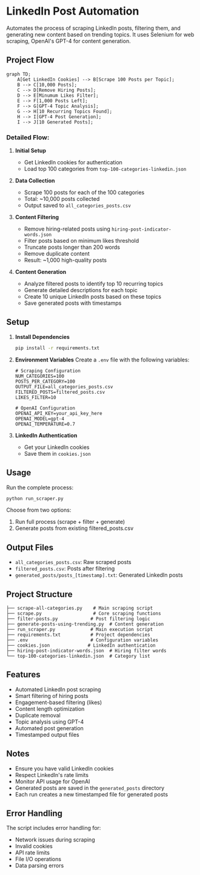 # LinkedIn Post Automation

Automates the process of scraping LinkedIn posts, filtering them, and generating new content based on trending topics. It uses Selenium for web scraping, OpenAI's GPT-4 for content generation.

## Project Flow


```mermaid
graph TD;
    A[Get LinkedIn Cookies] --> B[Scrape 100 Posts per Topic];
    B --> C[10,000 Posts];
    C --> D[Remove Hiring Posts];
    D --> E[Minumum Likes Filter];
    E --> F[1,000 Posts Left];
    F --> G[GPT-4 Topic Analysis];
    G --> H[10 Recurring Topics Found];
    H --> I[GPT-4 Post Generation];
    I --> J[10 Generated Posts];
```

### Detailed Flow:
1. **Initial Setup**
   - Get LinkedIn cookies for authentication
   - Load top 100 categories from `top-100-categories-linkedin.json`

2. **Data Collection**
   - Scrape 100 posts for each of the 100 categories
   - Total: ~10,000 posts collected
   - Output saved to `all_categories_posts.csv`

3. **Content Filtering**
   - Remove hiring-related posts using `hiring-post-indicator-words.json`
   - Filter posts based on minimum likes threshold
   - Truncate posts longer than 200 words
   - Remove duplicate content
   - Result: ~1,000 high-quality posts

4. **Content Generation**
   - Analyze filtered posts to identify top 10 recurring topics
   - Generate detailed descriptions for each topic
   - Create 10 unique LinkedIn posts based on these topics
   - Save generated posts with timestamps

## Setup

1. **Install Dependencies**
   ```bash
   pip install -r requirements.txt
   ```

2. **Environment Variables**
   Create a `.env` file with the following variables:
   ```
   # Scraping Configuration
   NUM_CATEGORIES=100
   POSTS_PER_CATEGORY=100
   OUTPUT_FILE=all_categories_posts.csv
   FILTERED_POSTS=filtered_posts.csv
   LIKES_FILTER=10

   # OpenAI Configuration
   OPENAI_API_KEY=your_api_key_here
   OPENAI_MODEL=gpt-4
   OPENAI_TEMPERATURE=0.7
   ```

3. **LinkedIn Authentication**
   - Get your LinkedIn cookies
   - Save them in `cookies.json`

## Usage

Run the complete process:
```bash
python run_scraper.py
```

Choose from two options:
1. Run full process (scrape + filter + generate)
2. Generate posts from existing filtered_posts.csv

## Output Files

- `all_categories_posts.csv`: Raw scraped posts
- `filtered_posts.csv`: Posts after filtering
- `generated_posts/posts_[timestamp].txt`: Generated LinkedIn posts

## Project Structure

```
├── scrape-all-categories.py    # Main scraping script
├── scrape.py                   # Core scraping functions
├── filter-posts.py            # Post filtering logic
├── generate-posts-using-trending.py  # Content generation
├── run_scraper.py             # Main execution script
├── requirements.txt           # Project dependencies
├── .env                       # Configuration variables
├── cookies.json              # LinkedIn authentication
├── hiring-post-indicator-words.json  # Hiring filter words
└── top-100-categories-linkedin.json  # Category list
```

## Features

- Automated LinkedIn post scraping
- Smart filtering of hiring posts
- Engagement-based filtering (likes)
- Content length optimization
- Duplicate removal
- Topic analysis using GPT-4
- Automated post generation
- Timestamped output files

## Notes

- Ensure you have valid LinkedIn cookies
- Respect LinkedIn's rate limits
- Monitor API usage for OpenAI
- Generated posts are saved in the `generated_posts` directory
- Each run creates a new timestamped file for generated posts

## Error Handling

The script includes error handling for:
- Network issues during scraping
- Invalid cookies
- API rate limits
- File I/O operations
- Data parsing errors
